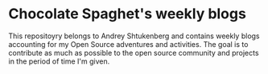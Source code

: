 # Chocolate Spaghet's weekly blogs

This repositoyry belongs to Andrey Shtukenberg and contains weekly blogs accounting for my Open Source adventures and activities. The goal is to contribute as much as possible to the open source community and projects in the period of time I'm given.
